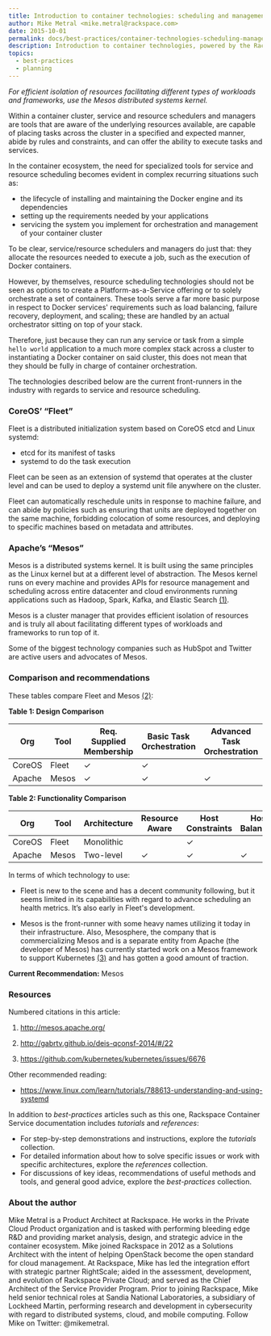 ```yaml
---
title: Introduction to container technologies: scheduling and management of services and resources
author: Mike Metral <mike.metral@rackspace.com>
date: 2015-10-01
permalink: docs/best-practices/container-technologies-scheduling-management/
description: Introduction to container technologies, powered by the Rackspace Container Service
topics:
  - best-practices
  - planning
---
```


*For efficient isolation of resources facilitating different types of workloads and frameworks, use the Mesos distributed systems kernel.*

Within a container cluster, service and resource schedulers and managers
are tools that are
aware of the underlying resources available, are capable of placing
tasks across the cluster in
a specified and expected manner, abide by rules and constraints, and can
offer the ability to execute tasks and services.

In the container ecosystem, the need for specialized tools for service and resource scheduling  becomes evident in complex recurring situations such as:

- the lifecycle of installing and maintaining the Docker engine and its dependencies
- setting up the requirements needed by your applications
- servicing the system you implement for orchestration and management of your container cluster

To be clear, service/resource schedulers and managers do just that: they
allocate the resources needed to execute a job, such as the execution of
Docker containers.

However, by themselves, resource scheduling technologies should not be seen as options to
create a Platform-as-a-Service offering or to solely orchestrate a set of containers.
These tools serve a far
more basic purpose in respect to Docker services' requirements
such as load balancing, failure recovery,
deployment, and scaling;
these are handled by an actual orchestrator
sitting on top of your stack.

Therefore, just because they can run any
service or task from a simple ``hello world`` application to a much more
complex stack across a cluster to instantiating a Docker container
on said cluster, this does not mean that they should be fully in charge of
container orchestration.

The technologies described below are the current front-runners in the
industry with regards to service and resource scheduling.

### CoreOS’ “Fleet”

Fleet is a distributed initialization system based on CoreOS etcd and Linux systemd:

- etcd for its manifest of tasks
- systemd to do the task execution

Fleet can be seen as an extension
of systemd that operates at the cluster level and can be used to deploy
a systemd unit file anywhere on the cluster.

Fleet can automatically reschedule units in response to machine failure, and can abide
by policies such as ensuring that units are deployed together on the
same machine, forbidding colocation of some resources, and deploying to specific
machines based on metadata and attributes.

### Apache’s “Mesos”

Mesos is a distributed systems kernel. It is built using the same
principles as the Linux kernel but at a different level of abstraction.
The Mesos kernel runs on every machine and provides
APIs for resource management
and scheduling across entire datacenter and cloud environments
running applications such as Hadoop, Spark, Kafka, and Elastic Search
[(1)](#resources).

Mesos is a cluster manager that provides efficient isolation of
resources and is truly all about facilitating different types of
workloads and frameworks to run top of it.

Some of the biggest technology companies such as HubSpot and Twitter
are active users and advocates of Mesos.

### Comparison and recommendations

These tables compare Fleet and Mesos [(2)](#resources):

**Table 1: Design Comparison**

| Org    | Tool  | Req. Supplied Membership | Basic Task Orchestration | Advanced Task Orchestration | Up to  Hundreds of Hosts | Up to  Thousands of Hosts | Language |
|--------|-------|--------------------------|--------------------------|-----------------------------|--------------------------|---------------------------|----------|
| CoreOS | Fleet |             ✓            |             ✓            |                             |             ✓            |                           | Go       |
| Apache | Mesos |             ✓            |             ✓            |              ✓              |                          |             ✓             | C++      |

**Table 2: Functionality Comparison**

| Org    | Tool  | Architecture | Resource Aware | Host Constraints | Host Balancing | Group Affinity | Anti- Affinity | Global Scheduling |
|--------|-------|--------------|----------------|------------------|----------------|----------------|----------------|-------------------|
| CoreOS | Fleet | Monolithic   |                |         ✓        |                |        ✓       |        ✓       |         ✓         |
| Apache | Mesos | Two-level    |        ✓       |         ✓        |        ✓       |                |        ✓       |                   |

In terms of which technology to use:

- Fleet is new to the scene and has a decent community following, but
  it seems limited in its capabilities with regard to advance
  scheduling an health metrics. It’s also early in Fleet's development.

- Mesos is the front-runner with some heavy names utilizing it today
  in their infrastructure. Also, Mesosphere, the company that is
  commercializing Mesos and is a separate entity from Apache (the
  developer of Mesos) has currently started work on a Mesos
  framework to support Kubernetes [(3)](#resources) and has gotten a good amount of
  traction.

**Current Recommendation:** Mesos

<a name="resources"></a>
### Resources

Numbered citations in this article:

1. <http://mesos.apache.org/>

2. <http://gabrtv.github.io/deis-qconsf-2014/#/22>

3. <https://github.com/kubernetes/kubernetes/issues/6676>

Other recommended reading:

- <https://www.linux.com/learn/tutorials/788613-understanding-and-using-systemd>

In addition to *best-practices* articles such as this one,
Rackspace Container Service documentation includes *tutorials* and *references*:

* For step-by-step demonstrations and instructions, explore the *tutorials* collection.
* For detailed information about how to solve specific issues or work with specific architectures,
  explore the *references* collection.
* For discussions of key ideas, recommendations of useful methods and tools, and
  general good advice, explore the *best-practices* collection.

### About the author

Mike Metral is a Product Architect at Rackspace. He works in the Private Cloud Product organization and is tasked with performing bleeding edge R&D and providing market analysis, design, and strategic advice in the container ecosystem. Mike joined Rackspace in 2012 as a Solutions Architect with the intent of helping OpenStack become the open standard for cloud management. At Rackspace, Mike has led the integration effort with strategic partner RightScale; aided in the assessment, development, and evolution of Rackspace Private Cloud; and served as the Chief Architect of the Service Provider Program. Prior to joining Rackspace, Mike held senior technical roles at Sandia National Laboratories, a subsidiary of Lockheed Martin, performing research and development in cybersecurity with regard to distributed systems, cloud, and mobile computing. Follow Mike on Twitter: @mikemetral.
